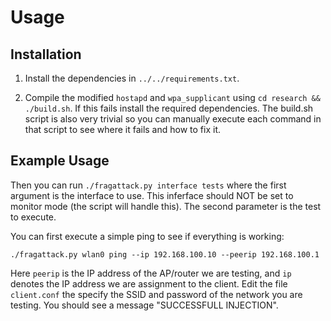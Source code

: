 # Usage

## Installation

1. Install the dependencies in `../../requirements.txt`.

2. Compile the modified `hostapd` and `wpa_supplicant` using `cd research && ./build.sh`.
   If this fails install the required dependencies. The build.sh script is also very
   trivial so you can manually execute each command in that script to see
   where it fails and how to fix it.


## Example Usage

Then you can run `./fragattack.py interface tests` where the first argument
is the interface to use. This inferface should NOT be set to monitor mode
(the script will handle this). The second parameter is the test to execute.

You can first execute a simple ping to see if everything is working:

	./fragattack.py wlan0 ping --ip 192.168.100.10 --peerip 192.168.100.1

Here `peerip` is the IP address of the AP/router we are testing, and `ip`
denotes the IP address we are assignment to the client. Edit the file
`client.conf` the specify the SSID and password of the network you are
testing. You should see a message "SUCCESSFULL INJECTION".

